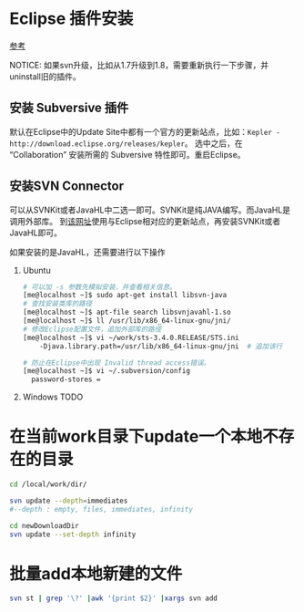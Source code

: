 
# Eclipse 插件安装
[参考](http://www.eclipse.org/subversive/installation-instructions.php )

NOTICE: 如果svn升级，比如从1.7升级到1.8，需要重新执行一下步骤，并uninstall旧的插件。


## 安装 Subversive 插件
默认在Eclipse中的Update Site中都有一个官方的更新站点，比如：`Kepler - http://download.eclipse.org/releases/kepler`。
选中之后，在 “Collaboration” 安装所需的 Subversive 特性即可。重启Eclipse。

## 安装SVN Connector
可以从SVNKit或者JavaHL中二选一即可。SVNKit是纯JAVA编写。而JavaHL是调用外部库。
到[该网址](http://www.polarion.com/products/svn/subversive/download.php)使用与Eclipse相对应的更新站点，再安装SVNKit或者JavaHL即可。

如果安装的是JavaHL，还需要进行以下操作

1.  Ubuntu

    ```bash
    # 可以加 -s 参数先模拟安装，并查看相关信息。
    [me@localhost ~]$ sudo apt-get install libsvn-java
    # 查找安装类库的路径
    [me@localhost ~]$ apt-file search libsvnjavahl-1.so
    [me@localhost ~]$ ll /usr/lib/x86_64-linux-gnu/jni/
    # 修改Eclipse配置文件，追加外部库的路径
    [me@localhost ~]$ vi ~/work/sts-3.4.0.RELEASE/STS.ini
        -Djava.library.path=/usr/lib/x86_64-linux-gnu/jni  # 追加该行

    # 防止在Eclipse中出现 Invalid thread access错误。
    [me@localhost ~]$ vi ~/.subversion/config
      password-stores =

    ```
1. Windows
    TODO



# 在当前work目录下update一个本地不存在的目录

```bash
cd /local/work/dir/

svn update --depth=immediates
#--depth : empty, files, immediates, infinity

cd newDownloadDir
svn update --set-depth infinity
```

# 批量add本地新建的文件

```bash
svn st | grep '\?' |awk '{print $2}' |xargs svn add
```
